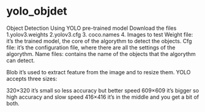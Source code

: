 # yolo_objdet

Object Detection Using YOLO pre-trained model
Download the files 1.yolov3.weights 2.yolov3.cfg 3. coco.names 4. Images to test
Weight file: it’s the trained model, the core of the algorythm to detect the objects.
Cfg file: it’s the configuration file, where there are all the settings of the algorythm.
Name files: contains the name of the objects that the algorythm can detect.

Blob it’s used to extract feature from the image and to resize them. YOLO accepts three sizes:

320×320 it’s small so less accuracy but better speed
609×609 it’s bigger so high accuracy and slow speed
416×416 it’s in the middle and you get a bit of both.

